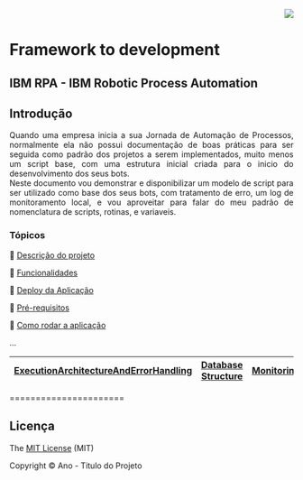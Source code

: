 <p align="right">
   <img src="http://img.shields.io/static/v1?label=STATUS&message=EM%20DESENVOLVIMENTO&color=RED&style=for-the-badge"/>
 <!--  <img src="http://img.shields.io/static/v1?label=STATUS&message=CONCLUIDO&color=GREEN&style=for-the-badge"/>-->
</p>

# Framework to development

	
<h2>IBM RPA - IBM Robotic Process Automation</h2> 

## Introdução 

<p align="justify">
   Quando uma empresa inicia a sua Jornada de Automação de Processos, normalmente ela não possui documentação de boas práticas para ser seguida como padrão dos projetos a serem implementados, muito menos um script base, com uma estrutura inicial criada para o inicio do desenvolvimento dos seus bots.<br />  
	Neste documento vou demonstrar e disponibilizar um modelo de script para ser utilizado como base dos seus bots, com tratamento de erro, um log de monitoramento local, e vou aproveitar para falar do meu padrão de nomenclatura de scripts, rotinas, e variaveis. 
</p>



### Tópicos 

:small_blue_diamond: [Descrição do projeto](#descrição-do-projeto)

:small_blue_diamond: [Funcionalidades](#funcionalidades)

:small_blue_diamond: [Deploy da Aplicação](#deploy-da-aplicação-dash)

:small_blue_diamond: [Pré-requisitos](#pré-requisitos)

:small_blue_diamond: [Como rodar a aplicação](#como-rodar-a-aplicação-arrow_forward)

... 

| [ExecutionArchitectureAndErrorHandling](https://github.com/angeloalves88/IBM-RPA-Script-Template/blob/main/ExecutionArchitectureAndErrorHandling.md) | [Database Structure](https://github.com/angeloalves88/IBM-RPA-Script-Template/blob/main/DatabaseStructure.md) | [Monitoring]([/Agenda/%5BCP4BA%20Tech%20Jam%202022.10.25%5D%20Americas%20Agenda.pdf](https://github.com/angeloalves88/IBM-RPA-Script-Template/blob/main/Monitoring.md)) |
| ------------------------------------------------------------ | ------------------------------------------------------------ | ------------------------------------------------------------ |


======================

## Licença 

The [MIT License]() (MIT)

Copyright :copyright: Ano - Titulo do Projeto

	
